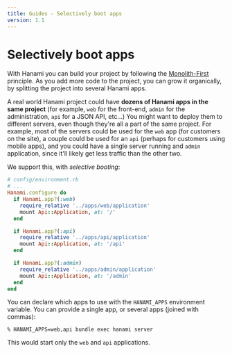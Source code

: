 ```yaml
---
title: Guides - Selectively boot apps
version: 1.1
---
```


# Selectively boot apps

With Hanami you can build your project by following the [Monolith-First](/guides/1.1/architecture/overview/#monolith-first) principle.
As you add more code to the project, you can grow it organically, by splitting the project into several Hanami apps.

A real world Hanami project could have **dozens of Hanami apps in the same project** (for example, `web` for the front-end, `admin` for the administration, `api` for a JSON API, etc...)
You might want to deploy them to different servers, even though they're all a part of the same project.
For example, most of the servers could be used for the `web` app (for customers on the site), a couple could be used for an `api` (perhaps for customers using mobile apps), and you could have a single server running and `admin` application, since it'll likely get less traffic than the other two.

We support this, with _selective booting_:

```ruby
# config/environment.rb
# ...
Hanami.configure do
  if Hanami.app?(:web)
    require_relative '../apps/web/application'
    mount Api::Application, at: '/'
  end

  if Hanami.app?(:api)
    require_relative '../apps/api/application'
    mount Api::Application, at: '/api'
  end

  if Hanami.app?(:admin)
    require_relative '../apps/admin/application'
    mount Api::Application, at: '/admin'
  end
end
```

You can declare which apps to use with the `HANAMI_APPS` environment variable.
You can provide a single app, or several apps (joined with commas):

```shell
% HANAMI_APPS=web,api bundle exec hanami server
```

This would start only the `web` and `api` applications.

